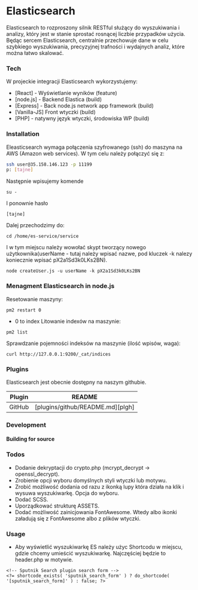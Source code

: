 # Elasticsearch

Elasticsearch to rozproszony silnik RESTful służący do wyszukiwania i analizy, który jest w stanie sprostać rosnącej liczbie przypadków użycia. Będąc sercem Elasticsearch, centralnie przechowuje dane w celu szybkiego wyszukiwania, precyzyjnej trafności i wydajnych analiz, które można łatwo skalować.

### Tech

W projeckie integracji Elasticsearch wykorzystujemy:

- [React] - Wyświetlanie wyników (feature)
- [node.js] - Backend Elastica (build)
- [Express] - Back node.js network app framework (build)
- [Vanilla-JS] Front wtyczki (build)
- [PHP] - natywny język wtyczki, środowiska WP (build)

### Installation

Eleasticsearch wymaga połączenia szyfrowanego (ssh) do maszyna na AWS (Amazon web services).
W tym celu należy połączyć się z:

```sh
ssh user@35.158.146.123 -p 11199
p: [tajne]
```

Następnie wpisujemy komende

```
su -
```

I ponownie hasło

```
[tajne]
```

Dalej przechodzimy do:

```
cd /home/es-service/service
```

I w tym miejscu należy wowołać skypt tworzący nowego użytkownika(userName - tutaj należy wpisać nazwe, pod kluczek -k nalezy koniecznie wpisać pX2a1Sd3k0LKs2BN).

```
node createUser.js -u userName -k pX2a1Sd3k0LKs2BN
```

### Menagment Elasticsearch in node.js

Resetowanie maszyny:

```
pm2 restart 0
```

- 0 to index
  Litowanie indexów na maszynie:

```
pm2 list
```

Sprawdzanie pojemności indeksów na maszynie (ilość wpisów, waga):

```
curl http://127.0.0.1:9200/_cat/indices
```

### Plugins

Elasticsearch jest obecnie dostępny na naszym githubie.

| Plugin | README                           |
| ------ | -------------------------------- |
| GitHub | [plugins/github/README.md][plgh] |

### Development

#### Building for source

### Todos

- Dodanie dekryptacji do crypto.php (mcrypt_decrypt -> openssl_decrypt).
- Zrobienie opcji wyboru domyślnych styli wtyczki lub motywu.
- Zrobić możliwość dodania od razu z ikonką lupy która działa na klik i wysuwa wyszukiwarkę. Opcja do wyboru.
- Dodać SCSS.
- Uporządkować strukturę ASSETS.
- Dodać możliwość zainicjowania FontAwesome. Wtedy albo ikonki załadują się z FontAwesome albo z plików wtyczki.

### Usage

- Aby wyświetlić wyszukiwarkę ES należy użyc Shortcodu w miejscu, gdzie chcemy umieścić wyszukiwarkę. Najczęściej będzie to header.php w motywie.

```
<!-- Sputnik Search plugin search form -->
<?= shortcode_exists( 'sputnik_search_form' ) ? do_shortcode( '[sputnik_search_form]' ) : false; ?>
```
